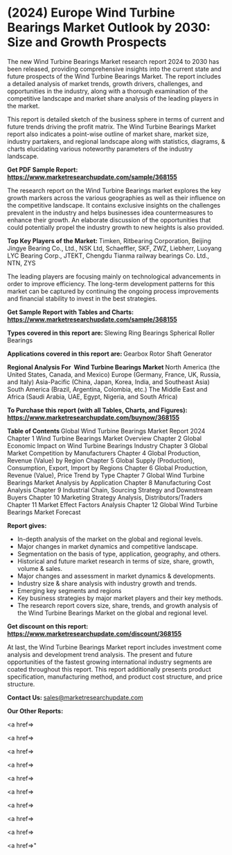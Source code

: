 # (2024) Europe Wind Turbine Bearings Market Outlook by 2030: Size and Growth Prospects

The new Wind Turbine Bearings Market research report 2024 to 2030 has been released, providing comprehensive insights into the current state and future prospects of the Wind Turbine Bearings Market. The report includes a detailed analysis of market trends, growth drivers, challenges, and opportunities in the industry, along with a thorough examination of the competitive landscape and market share analysis of the leading players in the market.

This report is detailed sketch of the business sphere in terms of current and future trends driving the profit matrix. The Wind Turbine Bearings Market report also indicates a point-wise outline of market share, market size, industry partakers, and regional landscape along with statistics, diagrams, &amp; charts elucidating various noteworthy parameters of the industry landscape.

<strong><b>Get PDF Sample Report: <a href=https://www.marketresearchupdate.com/sample/368155>https://www.marketresearchupdate.com/sample/368155</a></b></strong>

The research report on the Wind Turbine Bearings market explores the key growth markers across the various geographies as well as their influence on the competitive landscape. It contains exclusive insights on the challenges prevalent in the industry and helps businesses idea countermeasures to enhance their growth. An elaborate discussion of the opportunities that could potentially propel the industry growth to new heights is also provided.

<strong><b>Top Key Players of the Market:
</b></strong>Timken, Ritbearing Corporation, Beijing Jingye Bearing Co., Ltd., NSK Ltd, Schaeffler, SKF, ZWZ, Liebherr, Luoyang LYC Bearing Corp., JTEKT, Chengdu Tianma railway bearings Co. Ltd., NTN, ZYS<strong><b>
</b></strong>

The leading players are focusing mainly on technological advancements in order to improve efficiency. The long-term development patterns for this market can be captured by continuing the ongoing process improvements and financial stability to invest in the best strategies.

<strong><b>Get Sample Report with Tables and Charts: <a href=https://www.marketresearchupdate.com/sample/368155>https://www.marketresearchupdate.com/sample/368155</a></b></strong>

<strong><b>Types covered in this report are:
</b></strong>Slewing Ring Bearings
Spherical Roller Bearings<strong><b>
</b></strong>

<strong><b>Applications covered in this report are:
</b></strong>Gearbox
Rotor Shaft
Generator<strong><b>
</b></strong>

<strong><b>Regional Analysis For  Wind Turbine Bearings Market</b></strong><strong><b>
</b></strong>North America (the United States, Canada, and Mexico)
Europe (Germany, France, UK, Russia, and Italy)
Asia-Pacific (China, Japan, Korea, India, and Southeast Asia)
South America (Brazil, Argentina, Colombia, etc.)
The Middle East and Africa (Saudi Arabia, UAE, Egypt, Nigeria, and South Africa)

<strong><b>To Purchase this report (with all Tables, Charts, and Figures): <a href=https://www.marketresearchupdate.com/buynow/368155>https://www.marketresearchupdate.com/buynow/368155</a></b></strong>

<strong><b>Table of Contents</b></strong><strong><b>
</b></strong>Global Wind Turbine Bearings Market Report 2024
Chapter 1 Wind Turbine Bearings Market Overview
Chapter 2 Global Economic Impact on Wind Turbine Bearings Industry
Chapter 3 Global Market Competition by Manufacturers
Chapter 4 Global Production, Revenue (Value) by Region
Chapter 5 Global Supply (Production), Consumption, Export, Import by Regions
Chapter 6 Global Production, Revenue (Value), Price Trend by Type
Chapter 7 Global Wind Turbine Bearings Market Analysis by Application
Chapter 8 Manufacturing Cost Analysis
Chapter 9 Industrial Chain, Sourcing Strategy and Downstream Buyers
Chapter 10 Marketing Strategy Analysis, Distributors/Traders
Chapter 11 Market Effect Factors Analysis
Chapter 12 Global Wind Turbine Bearings Market Forecast

<strong><b>Report gives:</b></strong>

- In-depth analysis of the market on the global and regional levels.
- Major changes in market dynamics and competitive landscape.
- Segmentation on the basis of type, application, geography, and others.
- Historical and future market research in terms of size, share, growth, volume &amp; sales.
- Major changes and assessment in market dynamics &amp; developments.
- Industry size &amp; share analysis with industry growth and trends.
- Emerging key segments and regions
- Key business strategies by major market players and their key methods.
- The research report covers size, share, trends, and growth analysis of the Wind Turbine Bearings Market on the global and regional level.

<strong><b>Get discount on this report: <a href=https://www.marketresearchupdate.com/discount/368155>https://www.marketresearchupdate.com/discount/368155</a></b></strong>

At last, the Wind Turbine Bearings Market report includes investment come analysis and development trend analysis. The present and future opportunities of the fastest growing international industry segments are coated throughout this report. This report additionally presents product specification, manufacturing method, and product cost structure, and price structure.

<strong><b>Contact Us:
</b></strong>sales@marketresearchupdate.com

<strong>Our Other Reports:</strong>

<a href=></a>

<a href=></a>

<a href=></a>

<a href=></a>

<a href=></a>

<a href=></a>

<a href=></a>

<a href=></a>

<a href=></a>

<a href=></a>"
